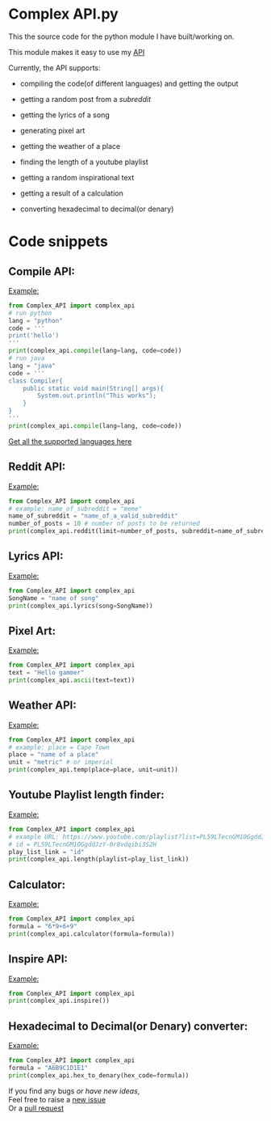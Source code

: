 # Complex API.py
This the source code for the python module I have built/working on.

This module makes it easy to use my <a href="https://github.com/JagTheFriend/APICode"> API </a>

Currently, the API supports:
  + compiling the code(of different languages) and getting the output
  + getting a random post from a _subreddit_
  + getting the lyrics of a song
  
  + generating pixel art
  + getting the weather of a place
  + finding the length of a youtube playlist

  + getting a random inspirational text
  + getting a result of a calculation
  + converting hexadecimal to decimal(or denary)

# Code snippets
## Compile API:
<a href="https://complicated-api.herokuapp.com/compile=python_print('This works')">
  Example:
</a>

```py
from Complex_API import complex_api
# run python
lang = "python"
code = '''
print('hello')
'''
print(complex_api.compile(lang=lang, code=code))
# run java
lang = "java"
code = '''
class Compiler{
    public static void main(String[] args){
        System.out.println("This works");
    }
}
'''
print(complex_api.compile(lang=lang, code=code))
```

<a href="https://complicated-api.herokuapp.com/compile=support_support">
  Get all the supported languages here
</a>

## Reddit API:
<a href="https://complicated-api.herokuapp.com/reddit=meme+10">
  Example:
</a>

```py
from Complex_API import complex_api
# example: name_of_subreddit = "meme"
name_of_subreddit = "name_of_a_valid_subreddit" 
number_of_posts = 10 # number of posts to be returned
print(complex_api.reddit(limit=number_of_posts, subreddit=name_of_subreddit))
```

## Lyrics API:
<a href="https://complicated-api.herokuapp.com/lyrics+falling">
  Example: 
</a>

```py
from Complex_API import complex_api
SongName = "name of song"
print(complex_api.lyrics(song=SongName))
```

## Pixel Art:
<a href="https://complicated-api.herokuapp.com/ascii_hello">
  Example:
</a>

```py
from Complex_API import complex_api
text = "Hello gammer"
print(complex_api.ascii(text=text))
```

## Weather API:
<a href="https://complicated-api.herokuapp.com/temp=Cape Town+metric">
  Example:
</a>

```py
from Complex_API import complex_api
# example: place = Cape Town
place = "name of a place"
unit = "metric" # or imperial
print(complex_api.temp(place=place, unit=unit))
```

## Youtube Playlist length finder:
<a href="https://complicated-api.herokuapp.com/length+PL59LTecnGM1OGgddJzY-0r8vdqibi3S2H">
  Example: 
</a>

```py
from Complex_API import complex_api
# example URL: https://www.youtube.com/playlist?list=PL59LTecnGM1OGgddJzY-0r8vdqibi3S2H
# id = PL59LTecnGM1OGgddJzY-0r8vdqibi3S2H
play_list_link = "id"
print(complex_api.length(playlist=play_list_link))
```

## Calculator:
<a href="https://complicated-api.herokuapp.com/cal_6*9+6+9">
  Example: 
</a>

```py
from Complex_API import complex_api
formula = "6*9+6+9" 
print(complex_api.calculator(formula=formula))
```

## Inspire API:
<a href="https://complicated-api.herokuapp.com/inspire">
  Example: 
</a>

```py
from Complex_API import complex_api
print(complex_api.inspire())
```

## Hexadecimal to Decimal(or Denary) converter:
<a href="https://complicated-api.herokuapp.com/hex_to_denary+ABCDEF">
  Example: 
</a>

```py
from Complex_API import complex_api
formula = "A6B9C1D1E1" 
print(complex_api.hex_to_denary(hex_code=formula))
```

If you find any bugs _or have new ideas_, <br> 
Feel free to raise a 
  <a href="https://github.com/JagTheFriend/Complex-API/issues"> 
    new issue 
  </a> <br>
Or a
  <a href="https://github.com/JagTheFriend/Complex-API/pulls">
    pull request
  </a>
